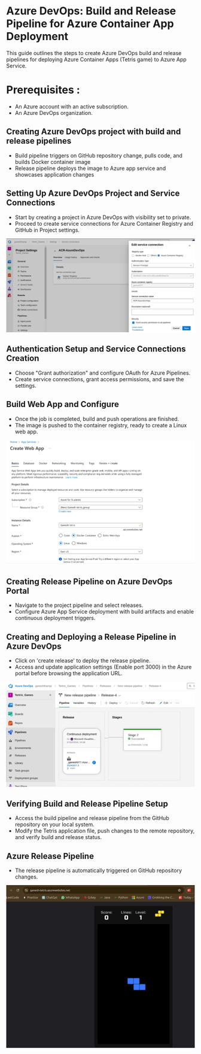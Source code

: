 # Azure DevOps: Build and Release Pipeline for Azure Container App Deployment

This guide outlines the steps to create Azure DevOps build and release pipelines for deploying Azure Container Apps (Tetris game) to Azure App Service.

# Prerequisites :
- An Azure account with an active subscription.
- An Azure DevOps organization.

## Creating Azure DevOps project with build and release pipelines
- Build pipeline triggers on GitHub repository change, pulls code, and builds Docker container image
- Release pipeline deploys the image to Azure app service and showcases application changes

## Setting Up Azure DevOps Project and Service Connections
- Start by creating a project in Azure DevOps with visibility set to private.
- Proceed to create service connections for Azure Container Registry and GitHub in Project settings.

!["service"](ServiceConnection.png)

## Authentication Setup and Service Connections Creation
- Choose "Grant authorization" and configure OAuth for Azure Pipelines.
- Create service connections, grant access permissions, and save the settings.

## Build Web App and Configure
- Once the job is completed, build and push operations are finished.
- The image is pushed to the container registry, ready to create a Linux web app.

!["webapp"](Webappcreate.png)

## Creating Release Pipeline on Azure DevOps Portal
- Navigate to the project pipeline and select releases.
- Configure Azure App Service deployment with build artifacts and enable continuous deployment triggers.

## Creating and Deploying a Release Pipeline in Azure DevOps
- Click on 'create release' to deploy the release pipeline.
- Access and update application settings (Enable port 3000) in the Azure portal before browsing the application URL.

!["release"](Releasepipe.png)


## Verifying Build and Release Pipeline Setup
- Access the build pipeline and release pipeline from the GitHub repository on your local system.
- Modify the Tetris application file, push changes to the remote repository, and verify build and release status.

## Azure Release Pipeline
- The release pipeline is automatically triggered on GitHub repository changes.

!["release"](Screen1.png)





